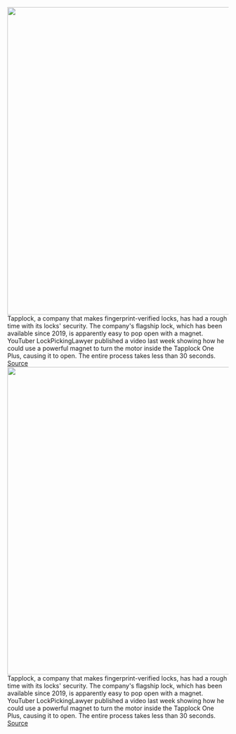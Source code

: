 <img src='https://cdn.vox-cdn.com/thumbor/W3kMXyX2RPZKxVsH-iSh_NnaOko=/0x0:1624x910/1200x800/filters:focal(778x364:1036x622)/cdn.vox-cdn.com/uploads/chorus_image/image/66574780/Screen_Shot_2020_03_30_at_10.45.46_AM.0.png' width='700px' /><br/>
Tapplock, a company that makes fingerprint-verified locks, has had a rough time with its locks' security. The company's flagship lock, which has been available since 2019, is apparently easy to pop open with a magnet. YouTuber LockPickingLawyer published a video last week showing how he could use a powerful magnet to turn the motor inside the Tapplock One Plus, causing it to open. The entire process takes less than 30 seconds.
<a href='https://www.theverge.com/2020/3/30/21199640/tapplock-one-smart-lock-fingerprint-hack'> Source <a/><img src='https://cdn.vox-cdn.com/thumbor/W3kMXyX2RPZKxVsH-iSh_NnaOko=/0x0:1624x910/1200x800/filters:focal(778x364:1036x622)/cdn.vox-cdn.com/uploads/chorus_image/image/66574780/Screen_Shot_2020_03_30_at_10.45.46_AM.0.png' width='700px' /><br/>
Tapplock, a company that makes fingerprint-verified locks, has had a rough time with its locks' security. The company's flagship lock, which has been available since 2019, is apparently easy to pop open with a magnet. YouTuber LockPickingLawyer published a video last week showing how he could use a powerful magnet to turn the motor inside the Tapplock One Plus, causing it to open. The entire process takes less than 30 seconds.
<a href='https://www.theverge.com/2020/3/30/21199640/tapplock-one-smart-lock-fingerprint-hack'> Source <a/>